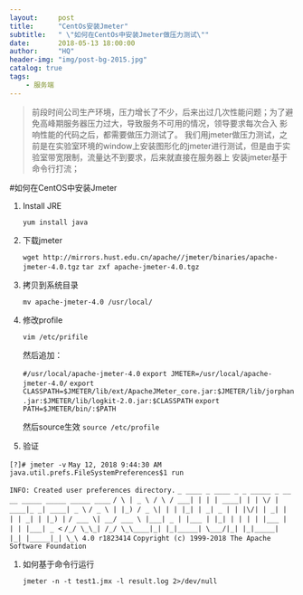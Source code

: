 ```yaml
---
layout:     post
title:      "CentOs安装Jmeter"
subtitle:   " \"如何在CentOs中安装Jmeter做压力测试\""
date:       2018-05-13 18:00:00
author:     "HQ"
header-img: "img/post-bg-2015.jpg"
catalog: true
tags:
    - 服务端
---
```


>前段时间公司生产环境，压力增长了不少，后来出过几次性能问题；为了避免高峰期服务器压力过大，导致服务不可用的情况，领导要求每次合入
影响性能的代码之后，都需要做压力测试了。
我们用jmeter做压力测试，之前是在实验室环境的window上安装图形化的jmeter进行测试，但是由于实验室带宽限制，流量达不到要求，后来就直接在服务器上
安装jmeter基于命令行打流；


#如何在CentOS中安装Jmeter
1. Install JRE

	`yum install java`

2. 下载jmeter

	`wget http://mirrors.hust.edu.cn/apache//jmeter/binaries/apache-jmeter-4.0.tgz`
	`tar zxf apache-jmeter-4.0.tgz`

1. 拷贝到系统目录

	`mv apache-jmeter-4.0 /usr/local/`

1. 修改profile

	`vim /etc/prifile`
	
	然后追加：
	
	`#/usr/local/apache-jmeter-4.0`
	`export JMETER=/usr/local/apache-jmeter-4.0/`
	`export CLASSPATH=$JMETER/lib/ext/ApacheJMeter_core.jar:$JMETER/lib/jorphan.jar:$JMETER/lib/logkit-2.0.jar:$CLASSPATH`
	`export PATH=$JMETER/bin/:$PATH`

	然后source生效
	`source /etc/profile`

1. 验证

`[?]# jmeter -v`
`May 12, 2018 9:44:30 AM java.util.prefs.FileSystemPreferences$1 run`

`INFO: Created user preferences directory.`
`_ ____ _ ____ _ _ _____ _ __ __ _____ _____ _____ ____`
`/ \ | _ \ / \ / ___| | | | ____| | | \/ | ____|_ _| ____| _ \`
`/ _ \ | |_) / _ \| | | |_| | _| _ | | |\/| | _| | | | _| | |_) |`
`/ ___ \| __/ ___ \ |___| _ | |___ | |_| | | | | |___ | | | |___| _ <`
`/_/ \_\_| /_/ \_\____|_| |_|_____| \___/|_| |_|_____| |_| |_____|_| \_\ 4.0 r1823414`
`Copyright (c) 1999-2018 The Apache Software Foundation`

1. 如何基于命令行运行

	`jmeter -n -t test1.jmx -l result.log 2>/dev/null`